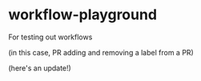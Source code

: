 # workflow-playground

For testing out workflows

(in this case, PR adding and removing a label from a PR)

(here's an update!)
